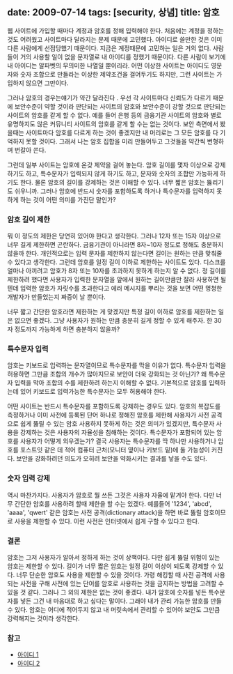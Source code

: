 date: 2009-07-14
tags: [security, 상념]
title: 암호
---
웹 사이트에 가입할 때마다 계정과 암호를 정해 입력해야 한다. 처음에는 계정을 정하는 것도 어려웠고 사이트마다 달라지는 문제 때문에 고민했다. 아이디로 쓸만한 것은 이미 다른 사람에게 선점당했기 때문이다. 지금은 계정때문에 고민하는 일은 거의 없다. 사람들이 거의 사용할 일이 없을 문자열로 내 아이디를 정했기 때문이다. 다른 사람이 보기에 내 아이디는 알파벳의 무의미한 나열일 뿐이리라. 어떤 이상한 사이트는 아이디도 영문자와 숫자 조합으로 만들라는 이상한 제약조건을 걸어두기도 하지만, 그런 사이트는 가입하지 않으면 그만이다.
<!--more-->

그러나 암호의 경우는얘기가 약간 달라진다 . 우선 각 사이트마다 신뢰도가 다르기 때문에 보안수준이 약할 것이라 판단되는 사이트의 암호와 보안수준이 강할 것으로 판단되는 사이트의 암호를 같게 할 수 없다. 예를 들어 은행 등의 금융기관 사이트의 암호와 별로 유명하지도 않은 커뮤니티 사이트의 암호를 같게 할 수는 없는 것이다. 보안 측면에서 봤을때는 사이트마다 암호를 다르게 하는 것이 좋겠지만 내 머리로는 그 모든 암호를 다 기억하지 못할 것이다. 그래서 나는 암호 집합을 미리 만들어두고 그것들을 약간씩 변형하며 번갈아 쓴다.

그런데 일부 사이트는 암호에 온갖 제약을 걸어 놓는다. 암호 길이를 몇자 이상으로 강제하기도 하고, 특수문자가 입력되지 않게 하기도 하고, 문자와 숫자의 조합만 가능하게 하기도 한다. 물론 암호의 길이를 강제하는 것은 이해할 수 있다. 너무 짧은 암호는 뚫리기도 쉬우니까. 그러나 암호에 반드시 숫자를 포함하도록 하거나 특수문자를 입력하지 못하게 하는 것이 어떤 의미를 가진단 말인가?

### 암호 길이 제한
뭐 이 정도의 제한은 당연히 있어야 한다고 생각한다. 그러나 12자 또는 15자 이상으로 너무 길게 제한하면 곤란하다. 금융기관이 아니라면 8자~10자 정도로 정해도 충분하지 않을까 한다. 개인적으로는 입력 문자를 제한하지 않는다면 길이는 원하는 만큼 맞춰줄 수 있다고 생각한다. 그런데 암호를 일정 길이 이하로 제한하는 사이트도 있다. 디스크를 얼마나 아끼려고 암호가 8자 또는 10자를 초과하지 못하게 하는지 알 수 없다. 정 길이를 제한하려 했다면 사용자가 입력한 문자열을 앞에서 원하는 길이만큼만 잘라 사용하면 될텐데 입력한 암호가 자릿수를 초과한다고 에러 메시지를 뿌리는 것을 보면 어떤 멍청한 개발자가 만들었는지 짜증이 날 뿐이다.

너무 짧고 간단한 암호라면 제한하는 게 맞겠지만 특정 길이 이하로 암호를 제한하는 일은 없으면 좋겠다. 그냥 사용자가 원하는 만큼 충분히 길게 정할 수 있게 해주자. 한 30자 정도까지 가능하게 하면 충분하지 않을까?

### 특수문자 입력
암호는 키보드로 입력하는 문자열이므로 특수문자를 막을 이유가 없다. 특수문자 입력을 허용하면 그만큼 조합의 개수가 많아지므로 보안이 더욱 강화되는 것 아닌가? 왜 특수문자 입력을 막아 조합의 수를 제한하려 하는지 이해할 수 없다. 기본적으로 암호를 입력하는데 있어 키보드로 입력가능한 특수문자는 모두 허용해야 한다.

어떤 사이트는 반드시 특수문자를 포함하도록 강제하는 경우도 있다. 암호의 복잡도를 측정하거나 이미 사전에 등록된 단어 하나로 정해진 암호를 제한해 사용자가 사전 공격으로 쉽게 뚫릴 수 있는 암호 사용하지 못하게 하는 것은 의미가 있겠지만, 특수문자 사용을 강제하는 것은 사용자의 자율성을 침해하는 것이다. 특수문자가 포함되어 있는 암호를 사용자가 어떻게 외우겠는가? 결국 사용자는 특수문자를 딱 하나만 사용하거나 암호를 포스트잇 같은 데 적어 컴퓨터 근처(모니터 옆이나 키보드 밑)에 둘 가능성이 커진다. 보안을 강화하려던 의도가 오히려 보안을 약화시키는 결과를 낳을 수도 있다.

### 숫자 입력 강제
역시 마찬가지다. 사용자가 암호로 뭘 쓰든 그것은 사용자 자율에 맡겨야 한다. 다만 너무 간단한 암호를 사용하려 할때 제한을 할 수는 있겠다. 예를들어 '1234', 'abcd', 'aaaa', 'qwert' 같은 암호는 사전 공격(dictionary attack)을 하면 바로 뚫릴 암호이므로 사용을 제한할 수 있다. 이런 사전은 인터넷에서 쉽게 구할 수 있다고 한다.

### 결론
암호는 그저 사용자가 알아서 정하게 하는 것이 상책이다. 다만 쉽게 뚫릴 위험이 있는 암호는 제한할 수 있다. 길이가 너무 짧은 암호는 일정 길이 이상이 되도록 강제할 수 있다. 너무 단순한 암호도 사용을 제한할 수 있을 것이다. 가령 해킹할 때 사전 공격에 사용되는 사전을 구해 사전에 있는 단어를 암호로 사용하는 것을 금지하는 방법을 고려할 수 있을 것 같다. 그러나 그 외의 제한은 없는 것이 좋겠다. 내가 암호에 숫자를 넣든 특수문자를 넣든 그건 내 마음대로 하고 싶다는 말이다. 그래야 내가 관리 가능한 암호를 만들 수 있다. 암호는 어디에 적어두지 않고 내 머릿속에서 관리할 수 있어야 보안도 그만큼 강력해지는 것이라 생각한다.

### 참고
* [아이디 1](/2010/01/26/id/)
* [아이디 2](/2010/02/04/id/)
